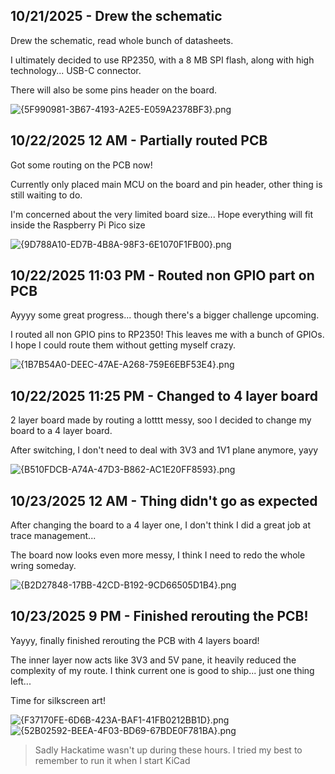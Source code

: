 <!--
  ===================    !!READ THIS NOTICE!!   ====================
  DO NOT edit this file manually. Your changes WILL BE OVERWRITTEN!
  This journal is auto generated and updated by Hack Club Blueprint.
  To edit this file, please edit your journal entries on Blueprint.
  ==================================================================
-->

## 10/21/2025 - Drew the schematic  

Drew the schematic, read whole bunch of datasheets.

I ultimately decided to use RP2350, with a 8 MB SPI flash, along with high technology... USB-C connector.

There will also be some pins header on the board.

![{5F990981-3B67-4193-A2E5-E059A2378BF3}.png](https://blueprint.hackclub.com/user-attachments/blobs/proxy/eyJfcmFpbHMiOnsiZGF0YSI6NDA3NywicHVyIjoiYmxvYl9pZCJ9fQ==--554f77cf35075343b571b61f6837a3c7d985ff2a/%7B5F990981-3B67-4193-A2E5-E059A2378BF3%7D.png)
  

## 10/22/2025 12 AM - Partially routed PCB  

Got some routing on the PCB now!

Currently only placed main MCU on the board and pin header, other thing is still waiting to do.

I'm concerned about the very limited board size... Hope everything will fit inside the Raspberry Pi Pico size

![{9D788A10-ED7B-4B8A-98F3-6E1070F1FB00}.png](https://blueprint.hackclub.com/user-attachments/blobs/proxy/eyJfcmFpbHMiOnsiZGF0YSI6NDA5MSwicHVyIjoiYmxvYl9pZCJ9fQ==--4e255c5889eaf166d9c9424512a345b6240c2c1d/%7B9D788A10-ED7B-4B8A-98F3-6E1070F1FB00%7D.png)
  

## 10/22/2025 11:03 PM - Routed non GPIO part on PCB  

Ayyyy some great progress... though there's a bigger challenge upcoming.

I routed all non GPIO pins to RP2350! This leaves me with a bunch of GPIOs. I hope I could route them without getting myself crazy.

![{1B7B54A0-DEEC-47AE-A268-759E6EBF53E4}.png](https://blueprint.hackclub.com/user-attachments/blobs/proxy/eyJfcmFpbHMiOnsiZGF0YSI6NDQyNCwicHVyIjoiYmxvYl9pZCJ9fQ==--a7caeb7b3366c71cfb9a5d130fde7ddd4c4ba592/%7B1B7B54A0-DEEC-47AE-A268-759E6EBF53E4%7D.png)
  

## 10/22/2025 11:25 PM - Changed to 4 layer board  

2 layer board made by routing a lotttt messy, soo I decided to change my board to a 4 layer board.

After switching, I don't need to deal with 3V3 and 1V1 plane anymore, yayy

![{B510FDCB-A74A-47D3-B862-AC1E20FF8593}.png](https://blueprint.hackclub.com/user-attachments/blobs/proxy/eyJfcmFpbHMiOnsiZGF0YSI6NDQzNywicHVyIjoiYmxvYl9pZCJ9fQ==--3680ea20dc8586a16b31b246e4c818b59f691f21/%7BB510FDCB-A74A-47D3-B862-AC1E20FF8593%7D.png)
  

## 10/23/2025 12 AM - Thing didn't go as expected  

After changing the board to a 4 layer one, I don't think I did a great job at trace management...

The board now looks even more messy, I think I need to redo the whole wring someday.

![{B2D27848-17BB-42CD-B192-9CD66505D1B4}.png](https://blueprint.hackclub.com/user-attachments/blobs/proxy/eyJfcmFpbHMiOnsiZGF0YSI6NDQ1NiwicHVyIjoiYmxvYl9pZCJ9fQ==--1772b27bf5404ebe418be5b7b2e45c89bc21aef0/%7BB2D27848-17BB-42CD-B192-9CD66505D1B4%7D.png)
  

## 10/23/2025 9 PM - Finished rerouting the PCB!  

Yayyy, finally finished rerouting the PCB with 4 layers board!

The inner layer now acts like 3V3 and 5V pane, it heavily reduced the complexity of my route. I think current one is good to ship... just one thing left...

Time for silkscreen art!

![{F37170FE-6D6B-423A-BAF1-41FB0212BB1D}.png](https://blueprint.hackclub.com/user-attachments/blobs/proxy/eyJfcmFpbHMiOnsiZGF0YSI6NDc1NCwicHVyIjoiYmxvYl9pZCJ9fQ==--e619256c6b47562694b2c053d61ee02ec195e7bb/%7BF37170FE-6D6B-423A-BAF1-41FB0212BB1D%7D.png)
![{52B02592-BEEA-4F03-BD69-67BDE0F781BA}.png](https://blueprint.hackclub.com/user-attachments/blobs/proxy/eyJfcmFpbHMiOnsiZGF0YSI6NDc1NSwicHVyIjoiYmxvYl9pZCJ9fQ==--3959c984fe8bddd10d78869c5e3d584a6de38089/%7B52B02592-BEEA-4F03-BD69-67BDE0F781BA%7D.png)

> Sadly Hackatime wasn't up during these hours. I tried my best to remember to run it when I start KiCad
  

